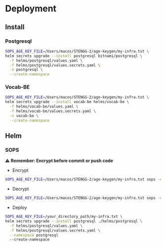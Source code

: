 # Deployment

## Install
### Postgresql
```bash
SOPS_AGE_KEY_FILE=/Users/macos/STENGG-2/age-keygen/my-infra.txt \
helm secrets upgrade --install postgresql bitnami/postgresql \
  -f helms/postgresql/values.yaml \
  -f helms/postgresql/values.secrets.yaml \
  -n postgresql \
  --create-namespace
```

### Vocab-BE
```bash
SOPS_AGE_KEY_FILE=/Users/macos/STENGG-2/age-keygen/my-infra.txt \
helm secrets upgrade --install vocab-be helms/vocab-be \
  -f helms/vocab-be/values.yaml \
  -f helms/vocab-be/values.secrets.yaml \
  -n vocab-be \
  --create-namespace
```

## Helm

### SOPS

⚠️ **Remember: Encrypt before commit or push code**

- Encrypt

```bash
SOPS_AGE_KEY_FILE=/Users/macos/STENGG-2/age-keygen/my-infra.txt sops -e -i helms/postgresql/values.secrets.yaml
```

- Decrypt

```bash
SOPS_AGE_KEY_FILE=/Users/macos/STENGG-2/age-keygen/my-infra.txt sops -d -i helms/postgresql/values.secrets.yaml
```

- Deploy

```bash
SOPS_AGE_KEY_FILE=/your_directory_path/my-infra.txt \
helm secrets upgrade --install postgresql ./helms/postgresql \
  -f helms/postgresql/values.yaml \
  -f helms/postgresql/values.secrets.yaml \
  --namespace postgresql
  --create-namespace
```
